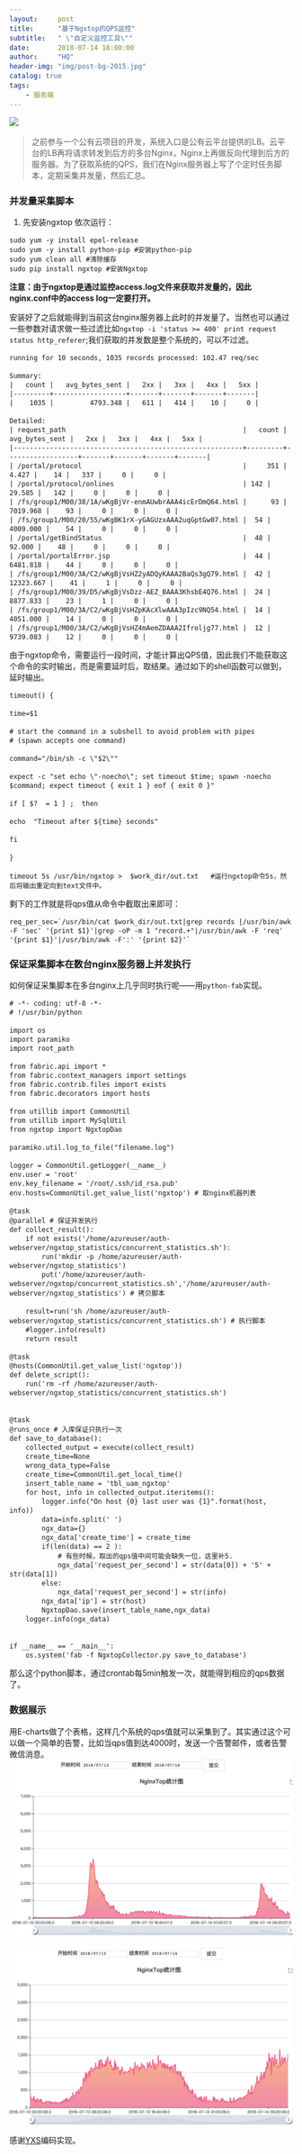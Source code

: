 ```yaml
---
layout:     post
title:      "基于Ngxtop的QPS监控"
subtitle:   " \"自定义监控工具\""
date:       2018-07-14 18:00:00
author:     "HQ"
header-img: "img/post-bg-2015.jpg"
catalog: true
tags:
    - 服务端
---
```


![](https://img.hacpai.com/bing/20180309.jpg?imageView2/1/w/960/h/520/interlace/1/q/100)

>之前参与一个公有云项目的开发，系统入口是公有云平台提供的LB。云平台的LB再将请求转发到后方的多台Nginx，Nginx上再做反向代理到后方的服务器。为了获取系统的QPS，我们在Nginx服务器上写了个定时任务脚本，定期采集并发量，然后汇总。

### 并发量采集脚本
1. 先安装ngxtop
依次运行：
```
sudo yum -y install epel-release
sudo yum -y install python-pip #安装python-pip
sudo yum clean all #清除缓存
sudo pip install ngxtop #安装Ngxtop
```
**注意：由于ngxtop是通过监控access.log文件来获取并发量的，因此nginx.conf中的access log一定要打开。**

安装好了之后就能得到当前这台nginx服务器上此时的并发量了。当然也可以通过一些参数对请求做一些过滤比如`ngxtop -i 'status >= 400' print request status http_referer`;我们获取的并发数是整个系统的，可以不过滤。
```
running for 10 seconds, 1035 records processed: 102.47 req/sec

Summary:
|   count |   avg_bytes_sent |   2xx |   3xx |   4xx |   5xx |
|---------+------------------+-------+-------+-------+-------|
|    1035 |         4793.348 |   611 |   414 |    10 |     0 |

Detailed:
| request_path                                            |   count |   avg_bytes_sent |   2xx |   3xx |   4xx |   5xx |
|---------------------------------------------------------+---------+------------------+-------+-------+-------+-------|
| /portal/protocol                                        |     351 |            4.427 |    14 |   337 |     0 |     0 |
| /portal/protocol/onlines                                |	142 |           29.585 |   142 |     0 |     0 |     0 |
| /fs/group1/M00/38/1A/wKgBjVr-enmAUwbrAAA4icErDmQ64.html |      93 |         7019.968 |    93 |     0 |     0 |     0 |
| /fs/group1/M00/20/55/wKgBK1rX-yGAGUzxAAA2uqGptGw07.html |	 54 |         4009.000 |    54 |     0 |     0 |     0 |
| /portal/getBindStatus                                   |	 48 |           92.000 |    48 |     0 |     0 |     0 |
| /portal/portalError.jsp                                 |	 44 |         6481.818 |    44 |     0 |     0 |     0 |
| /fs/group1/M00/3A/C2/wKgBjVsHZ2yADQyKAAA2BaQs3gQ79.html |	 42 |        12323.667 |    41 |     1 |     0 |     0 |
| /fs/group1/M00/39/D5/wKgBjVsDzz-AEZ_BAAA3KhsbE4Q76.html |	 24 |         8877.833 |    23 |     1 |     0 |     0 |
| /fs/group1/M00/3A/C2/wKgBjVsHZpKAcXlwAAA3pIzc9NQ54.html |	 14 |         4051.000 |    14 |     0 |     0 |     0 |
| /fs/group1/M00/3A/C2/wKgBjVsHZ4mAemZDAAA2Ifroljg77.html |	 12 |         9739.083 |    12 |     0 |     0 |     0 |
```

由于ngxtop命令，需要运行一段时间，才能计算出QPS值，因此我们不能获取这个命令的实时输出，而是需要延时后，取结果。通过如下的shell函数可以做到，延时输出。

```
timeout() {

time=$1

# start the command in a subshell to avoid problem with pipes
# (spawn accepts one command)

command="/bin/sh -c \"$2\""

expect -c "set echo \"-noecho\"; set timeout $time; spawn -noecho $command; expect timeout { exit 1 } eof { exit 0 }"

if [ $?  = 1 ] ;  then

echo  "Timeout after ${time} seconds"

fi

}

timeout 5s /usr/bin/ngxtop >  $work_dir/out.txt   #运行ngxtop命令5s，然后将输出重定向到text文件中。
```
剩下的工作就是将qps值从命令中截取出来即可：
```
req_per_sec=`/usr/bin/cat $work_dir/out.txt|grep records |/usr/bin/awk -F 'sec' '{print $1}'|grep -oP -m 1 "record.+"|/usr/bin/awk -F 'req' '{print $1}'|/usr/bin/awk -F':' '{print $2}'`
```


### 保证采集脚本在数台nginx服务器上并发执行
如何保证采集脚本在多台nginx上几乎同时执行呢——用`python-fab`实现。
```
# -*- coding: utf-8 -*-
# !/usr/bin/python

import os
import paramiko
import root_path

from fabric.api import *
from fabric.context_managers import settings
from fabric.contrib.files import exists
from fabric.decorators import hosts

from utillib import CommonUtil
from utillib import MySqlUtil
from ngxtop import NgxtopDao

paramiko.util.log_to_file("filename.log")

logger = CommonUtil.getLogger(__name__)
env.user = 'root'
env.key_filename = '/root/.ssh/id_rsa.pub'
env.hosts=CommonUtil.get_value_list('ngxtop') # 取nginx机器列表

@task
@parallel # 保证并发执行
def collect_result():
    if not exists('/home/azureuser/auth-webserver/ngxtop_statistics/concurrent_statistics.sh'):
        run('mkdir -p /home/azureuser/auth-webserver/ngxtop_statistics')
        put('/home/azureuser/auth-webserver/ngxtop/concurrent_statistics.sh','/home/azureuser/auth-webserver/ngxtop_statistics') # 拷贝脚本

    result=run('sh /home/azureuser/auth-webserver/ngxtop_statistics/concurrent_statistics.sh') # 执行脚本
    #logger.info(result)
    return result

@task
@hosts(CommonUtil.get_value_list('ngxtop'))
def delete_script():
    run('rm -rf /home/azureuser/auth-webserver/ngxtop_statistics/concurrent_statistics.sh')


@task
@runs_once # 入库保证只执行一次
def save_to_database():
    collected_output = execute(collect_result)
    create_time=None
    wrong_data_type=False
    create_time=CommonUtil.get_local_time()
    insert_table_name = 'tbl_uam_ngxtop'
    for host, info in collected_output.iteritems():
        logger.info("On host {0} last user was {1}".format(host, info))
        data=info.split(' ')
        ngx_data={}
        ngx_data['create_time'] = create_time
        if(len(data) == 2 ):
            # 有些时候，取出的qps值中间可能会缺失一位，这里补5.
            ngx_data['request_per_second'] = str(data[0]) + '5' + str(data[1])
        else:
            ngx_data['request_per_second'] = str(info)
        ngx_data['ip'] = str(host)
        NgxtopDao.save(insert_table_name,ngx_data)
    logger.info(ngx_data)


if __name__ == '__main__':
    os.system('fab -f NgxtopCollector.py save_to_database')
```
那么这个python脚本，通过crontab每5min触发一次，就能得到相应的qps数据了。

### 数据展示
用E-charts做了个表格，这样几个系统的qps值就可以采集到了。其实通过这个可以做一个简单的告警，比如当qps值到达4000时，发送一个告警邮件，或者告警微信消息。
![qps](https://raw.githubusercontent.com/heqiao2010/heqiao2010.github.io/master/img/qps.png "qps")

![qps](https://raw.githubusercontent.com/heqiao2010/heqiao2010.github.io/master/img/qps2.png "qps")


感谢[YXS](http://yxs1112003.github.io/)编码实现。

